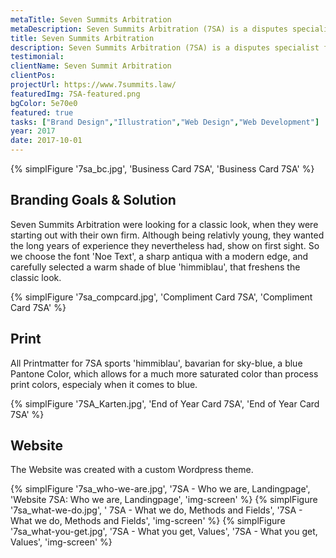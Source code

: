 ```yaml
---
metaTitle: Seven Summits Arbitration
metaDescription: Seven Summits Arbitration (7SA) is a disputes specialist firm dedicated to international arbitration.
title: Seven Summits Arbitration
description: Seven Summits Arbitration (7SA) is a disputes specialist firm dedicated to international arbitration.
testimonial: 
clientName: Seven Summit Arbitration
clientPos: 
projectUrl: https://www.7summits.law/
featuredImg: 7SA-featured.png
bgColor: 5e70e0
featured: true
tasks: ["Brand Design","Illustration","Web Design","Web Development"]
year: 2017
date: 2017-10-01
---
```

{% simplFigure '7sa_bc.jpg', 'Business Card 7SA', 'Business Card 7SA' %}

## Branding Goals & Solution
Seven Summits Arbitration were looking for a classic look, when they were starting out with their own firm. Although being relativly young, they wanted the long years of experience they nevertheless had, show on first sight. So we choose the font 'Noe Text', a sharp antiqua with a modern edge, and carefully selected a warm shade of blue 'himmiblau', that freshens the classic look.

{% simplFigure '7sa_compcard.jpg', 'Compliment Card 7SA', 'Compliment Card 7SA' %}

## Print
All Printmatter for 7SA sports 'himmiblau', bavarian for sky-blue, a blue Pantone Color, which allows for a much more saturated color than process print colors, especialy when it comes to blue.

{% simplFigure '7SA_Karten.jpg', 'End of Year Card 7SA', 'End of Year Card 7SA' %}


## Website
The Website was created with a custom Wordpress theme.

{% simplFigure '7sa_who-we-are.jpg', '7SA - Who we are, Landingpage', 'Website 7SA: Who we are, Landingpage', 'img-screen' %}
{% simplFigure '7sa_what-we-do.jpg', ' 7SA - What we do, Methods and Fields', '7SA - What we do, Methods and Fields', 'img-screen' %}
{% simplFigure '7sa_what-you-get.jpg', '7SA - What you get, Values', '7SA - What you get, Values', 'img-screen' %}

